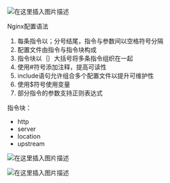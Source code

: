 ![在这里插入图片描述](https://img-blog.csdnimg.cn/c32c9de860274e64aa25741c7dfe7dec.png)

Nginx配置语法

 1. 每条指令以；分号结尾，指令与参数间以空格符号分隔
 2. 配置文件由指令与指令块构成
 3. 指令块以｛｝大括号将多条指令组织在一起
 4. 使用#符号添加注释，提高可读性
 5. include语句允许组合多个配置文件以提升可维护性
 6. 使用$符号使用变量
 7. 部分指令的参数支持正则表达式

指令块：

 - http
 - server
 - location
 - upstream

![在这里插入图片描述](https://img-blog.csdnimg.cn/e5259d34ac134dec93e68c6421068f78.png)

![在这里插入图片描述](https://img-blog.csdnimg.cn/1fd11325f483462ab5907002009cdcea.png)

